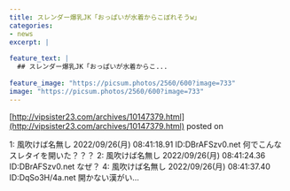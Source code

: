 ```yaml
---
title: スレンダー爆乳JK「おっぱいが水着からこぼれそうw」
categories:
- news
excerpt: |
  
feature_text: |
  ## スレンダー爆乳JK「おっぱいが水着からこ...
  
feature_image: "https://picsum.photos/2560/600?image=733"
image: "https://picsum.photos/2560/600?image=733"
---
```


[http://vipsister23.com/archives/10147379.html](http://vipsister23.com/archives/10147379.html)
posted on 

<!--more-->

1: 風吹けば名無し 2022/09/26(月) 08:41:18.91 ID:DBrAFSzv0.net 何でこんなスレタイを開いた？？？ 2: 風吹けば名無し 2022/09/26(月) 08:41:24.36 ID:DBrAFSzv0.net なぜ？ 4: 風吹けば名無し 2022/09/26(月) 08:41:37.40 ID:DqSo3H/4a.net 開かない漢がい...
